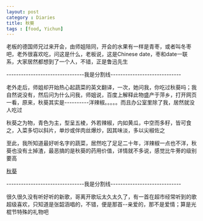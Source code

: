 ```yaml
---
layout: post
category : Diaries
title: 秋葵
tags : [food, Yichun]
---
```



老板的德国师兄过来开会，由师姐陪同，开会的水果有一样是青枣，或者叫冬枣吧，老外很喜欢吃，问这是什么，老板说，这是Chinese date，枣和date一联系，大家居然都想到了一个人，不错，正是鲁迅先生

--------------------------------我是分割线-----------------------------

老外走后，师姐却开始热心起蔬菜的英文翻译，一次，她问我，你吃过秋葵吗；我自然说没有，然后问为什么问我，师姐说，百度上解释此物盛产于萍乡，打开网页一看，原来，秋葵其实是----------洋辣椒。。。。。而且办公室里除了我，居然就没人吃过

秋葵之为物，青色为主，型呈五棱，外若辣椒，内如黄瓜，中空而多籽，皆可食之，入菜多切以斜片，单炒或伴肉丝爆炒，因其味淡，多以尖椒佐之

至此，我所知道最好听名字的蔬菜，居然吃了足足二十年，洋辣椒一点也不洋，秋葵也没有土掉渣，最恶搞的是秋葵的药用价值，详情就不多说，感觉比牛蒡的级别要高

[秋葵](http://baike.baidu.com/view/52032.htm "秋葵")

--------------------------------我是分割线-----------------------------

很久很久没有听好听的新歌，哥离开歌坛太久太久了，有一首在超市经常听到的歌超级喜欢，只知道是张韶涵唱的，不错，便是那首--亲爱的，那不是爱情；算是光棍节特殊的礼物吧

 